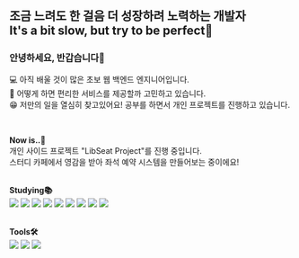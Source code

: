 ## 조금 느려도 한 걸음 더 성장하려 노력하는 개발자 <br> It's a bit slow, but try to be perfect🌱 


### ****안녕하세요, 반갑습니다👋****
💻 아직 배울 것이 많은 초보 웹 백엔드 엔지니어입니다.<br>
🤝 어떻게 하면 편리한 서비스를 제공할까 고민하고 있습니다.<br>
😁 저만의 일을 열심히 찾고있어요! 공부를 하면서 개인 프로젝트를 진행하고 있습니다.


<br>

**Now is..🧐**
<br>
개인 사이드 프로젝트 "LibSeat Project"를 진행 중입니다.<br>
스터디 카페에서 영감을 받아 좌석 예약 시스템을 만들어보는 중이에요!
<br>
<br>

**Studying📚**
<br>
<img src="https://img.shields.io/badge/JAVA-007396?style=flat-square&logo=java&logoColor=white">
<img src="https://img.shields.io/badge/Spring-6DB33F?style=flat-square&logo=Spring&logoColor=white"/>
<img src="https://img.shields.io/badge/jquery-0769AD?style=flat-square&logo=jquery&logoColor=white">
<img src="https://img.shields.io/badge/JavaScript-F7DF1E?style=flat-square&logo=JavaScript&logoColor=white"/>
<img src="https://img.shields.io/badge/Oracle SQLDeveloper-F80000?style=flat-square&logo=oracle&logoColor=white">
<img src="https://img.shields.io/badge/MySQL-4479A1?style=flat-square&logo=MySQL&logoColor=white"/>
<img src="https://img.shields.io/badge/CSS3-1572B6?style=flat-square&logo=CSS3&logoColor=white"/>
<img src="https://img.shields.io/badge/HTML5-E34F26?style=flat-square&logo=HTML5&logoColor=white"/>
<img src="https://img.shields.io/badge/Apache Tomcat-F8DC75?style=flat-square&logo=Apache Tomcat&logoColor=white"/>
<br>
<br>



**Tools🛠**
<br>
<img src="https://img.shields.io/badge/IntelliJ IDEA-000000?style=flat-square&logo=IntelliJ IDEA&logoColor=white"/>
<img src="https://img.shields.io/badge/Eclipse IDE-2C2255?style=flat-square&logo=Eclipse IDE&logoColor=white"/>
<img src="https://img.shields.io/badge/Visual Studio Code-007ACC?style=flat-square&logo=Visual Studio Code&logoColor=white"/>
<br>
<br>


<!---
supagirl/supagirl is a ✨ special ✨ repository because its `README.md` (this file) appears on your GitHub profile.
You can click the Preview link to take a look at your changes.
--->
